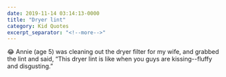 ```yaml
---
date: 2019-11-14 03:14:13-0000
title: "Dryer lint"
category: Kid Quotes
excerpt_separator: "<!--more-->"
---
```


😂 Annie (age 5) was cleaning out the dryer filter for my wife, and grabbed the lint and said, “This dryer lint is like when you guys are kissing--fluffy and disgusting.”
<!--more-->
